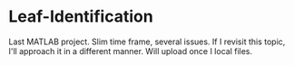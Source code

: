 # Leaf-Identification
Last MATLAB project. Slim time frame, several issues. If I revisit this topic, I'll approach it in a different manner. Will upload once I local files.
